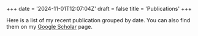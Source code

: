 +++
date = '2024-11-01T12:07:04Z'
draft = false
title = 'Publications'
+++

Here is a list of my recent publication grouped by date.
You can also find them on my [Google Scholar](https://scholar.google.com/citations?hl=en&user=F7QcGh0AAAAJ) page.
